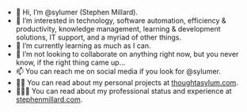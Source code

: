 - 👋 Hi, I’m @sylumer (Stephen Millard).
- 👀 I’m interested in technology, software automation, efficiency & productivity, knowledge management, learning & development solutions, IT support, and a myriad of other things.
- 🌱 I’m currently learning as much as I can.
- 💞️ I’m not looking to collaborate on anything right now, but you never know, if the right thing came up...
- 📫 You can reach me on social media if you look for @sylumer.
- 🧑🏻 You can read about my personal projects at [thoughtasylum.com](https://thoughtasylum.com).
- 👨🏻‍💼 You can read about my professional status and experience at [stephenmillard.com](https://stephenmillard.com).

<!---
sylumer/sylumer is a ✨ special ✨ repository because its `README.md` (this file) appears on your GitHub profile.
You can click the Preview link to take a look at your changes.
--->
